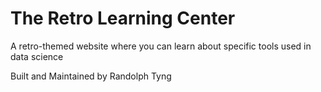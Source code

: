 # The Retro Learning Center

 A retro-themed website where you can learn about specific tools used in data science

Built and Maintained by Randolph Tyng